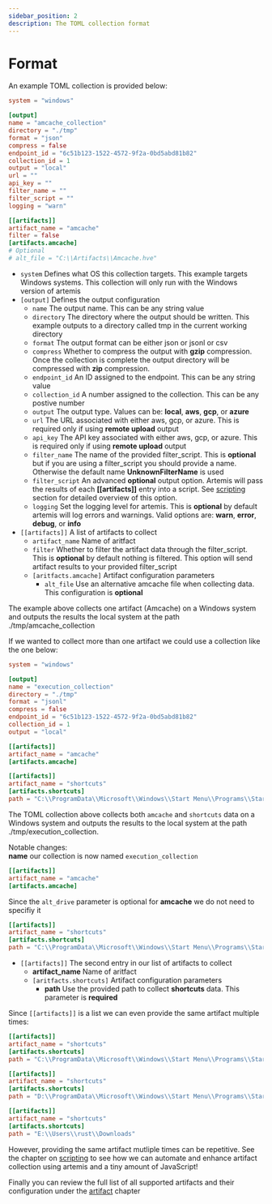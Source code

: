 ```yaml
---
sidebar_position: 2
description: The TOML collection format
---
```


# Format

An example TOML collection is provided below:

```toml
system = "windows"

[output]
name = "amcache_collection"
directory = "./tmp"
format = "json"
compress = false
endpoint_id = "6c51b123-1522-4572-9f2a-0bd5abd81b82"
collection_id = 1
output = "local"
url = ""
api_key = ""
filter_name = ""
filter_script = ""
logging = "warn"

[[artifacts]]
artifact_name = "amcache"
filter = false
[artifacts.amcache]
# Optional
# alt_file = "C:\\Artifacts\\Amcache.hve"
```

- `system` Defines what OS this collection targets. This example targets Windows
  systems. This collection will only run with the Windows version of artemis
- `[output]` Defines the output configuration
  - `name` The output name. This can be any string value
  - `directory` The directory where the output should be written. This example
    outputs to a directory called tmp in the current working directory
  - `format` The output format can be either json or jsonl or csv
  - `compress` Whether to compress the output with **gzip** compression. Once
    the collection is complete the output directory will be compressed with
    **zip** compression.
  - `endpoint_id` An ID assigned to the endpoint. This can be any string value
  - `collection_id` A number assigned to the collection. This can be any postive
    number
  - `output` The output type. Values can be: **local**, **aws**, **gcp**, or
    **azure**
  - `url` The URL associated with either aws, gcp, or azure. This is required
    only if using **remote upload** output
  - `api_key` The API key associated with either aws, gcp, or azure. This is
    required only if using **remote upload** output
  - `filter_name` The name of the provided filter_script. This is **optional**
    but if you are using a filter_script you should provide a name. Otherwise
    the default name **UnknownFilterName** is used
  - `filter_script` An advanced **optional** output option. Artemis will pass
    the results of each **[[artifacts]]** entry into a script. See
    [scripting](../Scripting/boa.md) section for detailed overview of this
    option.
  - `logging` Set the logging level for artemis. This is **optional** by default
    artemis will log errors and warnings. Valid options are: **warn**,
    **error**, **debug**, or **info**
- `[[artifacts]]` A list of artifacts to collect
  - `artifact_name` Name of aritfact
  - `filter` Whether to filter the artifact data through the filter_script. This
    is **optional** by default nothing is filtered. This option will send
    artifact results to your provided filter_script
  - `[aritfacts.amcache]` Artifact configuration parameters
    - `alt_file` Use an alternative amcache file when collecting data. This
      configuration is **optional**

The example above collects one artifact (Amcache) on a Windows system and
outputs the results the local system at the path ./tmp/amcache_collection

If we wanted to collect more than one artifact we could use a collection like
the one below:

```toml
system = "windows"

[output]
name = "execution_collection"
directory = "./tmp"
format = "jsonl"
compress = false
endpoint_id = "6c51b123-1522-4572-9f2a-0bd5abd81b82"
collection_id = 1
output = "local"

[[artifacts]]
artifact_name = "amcache"
[artifacts.amcache]

[[artifacts]]
artifact_name = "shortcuts"
[artifacts.shortcuts]
path = "C:\\ProgramData\\Microsoft\\Windows\\Start Menu\\Programs\\Startup"
```

The TOML collection above collects both `amcache` and `shortcuts` data on a
Windows system and outputs the results to the local system at the path
./tmp/execution_collection.

Notable changes:\
**name** our collection is now named `execution_collection`

```toml
[[artifacts]]
artifact_name = "amcache"
[artifacts.amcache]
```

Since the `alt_drive` parameter is optional for **amcache** we do not need to
specifiy it

```toml
[[artifacts]]
artifact_name = "shortcuts"
[artifacts.shortcuts]
path = "C:\\ProgramData\\Microsoft\\Windows\\Start Menu\\Programs\\Startup"
```

- `[[artifacts]]` The second entry in our list of artifacts to collect
  - **artifact_name** Name of aritfact
  - `[aritfacts.shortcuts]` Artifact configuration parameters
    - **path** Use the provided path to collect **shortcuts** data. This
      parameter is **required**

Since `[[artifacts]]` is a list we can even provide the same artifact multiple
times:

```toml
[[artifacts]]
artifact_name = "shortcuts"
[artifacts.shortcuts]
path = "C:\\ProgramData\\Microsoft\\Windows\\Start Menu\\Programs\\Startup"

[[artifacts]]
artifact_name = "shortcuts"
[artifacts.shortcuts]
path = "D:\\ProgramData\\Microsoft\\Windows\\Start Menu\\Programs\\Startup"

[[artifacts]]
artifact_name = "shortcuts"
[artifacts.shortcuts]
path = "E:\\Users\\rust\\Downloads"
```

However, providing the same artifact mutliple times can be repetitive. See the
chapter on [scripting](../Scripting/boa.md) to see how we can automate and
enhance artifact collection using artemis and a tiny amount of JavaScript!

Finally you can review the full list of all supported artifacts and their
configuration under the [artifact](../../Artifacts/overview.md) chapter
